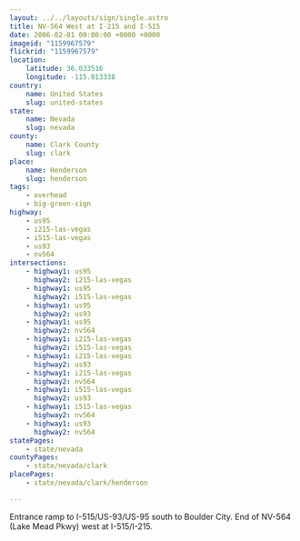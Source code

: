 ```yaml
---
layout: ../../layouts/sign/single.astro
title: NV-564 West at I-215 and I-515
date: 2006-02-01 00:00:00 +0000 +0000
imageid: "1159967579"
flickrid: "1159967579"
location:
    latitude: 36.033516
    longitude: -115.013338
country:
    name: United States
    slug: united-states
state:
    name: Nevada
    slug: nevada
county:
    name: Clark County
    slug: clark
place:
    name: Henderson
    slug: henderson
tags:
    - overhead
    - big-green-sign
highway:
    - us95
    - i215-las-vegas
    - i515-las-vegas
    - us93
    - nv564
intersections:
    - highway1: us95
      highway2: i215-las-vegas
    - highway1: us95
      highway2: i515-las-vegas
    - highway1: us95
      highway2: us93
    - highway1: us95
      highway2: nv564
    - highway1: i215-las-vegas
      highway2: i515-las-vegas
    - highway1: i215-las-vegas
      highway2: us93
    - highway1: i215-las-vegas
      highway2: nv564
    - highway1: i515-las-vegas
      highway2: us93
    - highway1: i515-las-vegas
      highway2: nv564
    - highway1: us93
      highway2: nv564
statePages:
    - state/nevada
countyPages:
    - state/nevada/clark
placePages:
    - state/nevada/clark/henderson

---
```

Entrance ramp to I-515/US-93/US-95 south to Boulder City.  End of NV-564 (Lake Mead Pkwy) west at I-515/I-215.